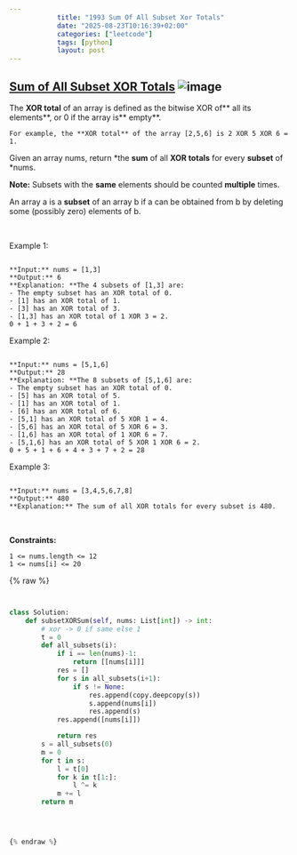 ```yaml
---
            title: "1993 Sum Of All Subset Xor Totals"
            date: "2025-08-23T10:16:39+02:00"
            categories: ["leetcode"]
            tags: [python]
            layout: post
---
```

            
## [Sum of All Subset XOR Totals](https://leetcode.com/problems/sum-of-all-subset-xor-totals) ![image](https://img.shields.io/badge/Difficulty-Easy-brightgreen)

The **XOR total** of an array is defined as the bitwise XOR of** all its elements**, or 0 if the array is** empty**.

	For example, the **XOR total** of the array [2,5,6] is 2 XOR 5 XOR 6 = 1.

Given an array nums, return *the **sum** of all **XOR totals** for every **subset** of *nums. 

**Note:** Subsets with the **same** elements should be counted **multiple** times.

An array a is a **subset** of an array b if a can be obtained from b by deleting some (possibly zero) elements of b.

 

Example 1:

```

**Input:** nums = [1,3]
**Output:** 6
**Explanation: **The 4 subsets of [1,3] are:
- The empty subset has an XOR total of 0.
- [1] has an XOR total of 1.
- [3] has an XOR total of 3.
- [1,3] has an XOR total of 1 XOR 3 = 2.
0 + 1 + 3 + 2 = 6

```

Example 2:

```

**Input:** nums = [5,1,6]
**Output:** 28
**Explanation: **The 8 subsets of [5,1,6] are:
- The empty subset has an XOR total of 0.
- [5] has an XOR total of 5.
- [1] has an XOR total of 1.
- [6] has an XOR total of 6.
- [5,1] has an XOR total of 5 XOR 1 = 4.
- [5,6] has an XOR total of 5 XOR 6 = 3.
- [1,6] has an XOR total of 1 XOR 6 = 7.
- [5,1,6] has an XOR total of 5 XOR 1 XOR 6 = 2.
0 + 5 + 1 + 6 + 4 + 3 + 7 + 2 = 28

```

Example 3:

```

**Input:** nums = [3,4,5,6,7,8]
**Output:** 480
**Explanation:** The sum of all XOR totals for every subset is 480.

```

 

**Constraints:**

	1 <= nums.length <= 12
	1 <= nums[i] <= 20

{% raw %}


```python


class Solution:
    def subsetXORSum(self, nums: List[int]) -> int:
        # xor -> 0 if same else 1
        t = 0
        def all_subsets(i):
            if i == len(nums)-1:
                return [[nums[i]]]
            res = []
            for s in all_subsets(i+1):
                if s != None:
                    res.append(copy.deepcopy(s))
                    s.append(nums[i])
                    res.append(s)
            res.append([nums[i]])

            return res
        s = all_subsets(0)
        m = 0
        for t in s:
            l = t[0]
            for k in t[1:]:
                l ^= k
            m += l
        return m

        


{% endraw %}
```
